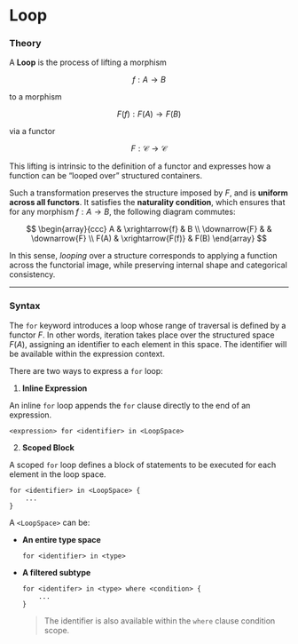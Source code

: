 # Loop

### Theory

A **Loop** is the process of lifting a morphism

$$
f : A \to B
$$

to a morphism

$$
F(f) : F(A) \to F(B)
$$

via a functor

$$
F : \mathcal{C} \to \mathcal{C}
$$

This lifting is intrinsic to the definition of a functor and expresses how a function can be “looped over” structured containers.

Such a transformation preserves the structure imposed by $F$, and is **uniform across all functors**. It satisfies the **naturality condition**, which ensures that for any morphism $f : A \to B$, the following diagram commutes:

$$
\begin{array}{ccc}
A & \xrightarrow{f} & B \\
\downarrow{F} &  & \downarrow{F} \\
F(A) & \xrightarrow{F(f)} & F(B)
\end{array}
$$

In this sense, *looping* over a structure corresponds to applying a function across the functorial image, while preserving internal shape and categorical consistency.

---

### Syntax

The `for` keyword introduces a loop whose range of traversal is defined by a functor $F$. In other words, iteration takes place over the structured space $F(A)$, assigning an identifier to each element in this space. The identifier will be available within the expression context.

There are two ways to express a `for` loop:

1. **Inline Expression**

An inline `for` loop appends the `for` clause directly to the end of an expression.

```
<expression> for <identifier> in <LoopSpace>
```

2. **Scoped Block**

A scoped `for` loop defines a block of statements to be executed for each element in the loop space.

```
for <identifier> in <LoopSpace> {
    ...
}
```

A `<LoopSpace>` can be:

- **An entire type space**

	```
	for <identifier> in <type>
	```

- **A filtered subtype**

    ```
    for <identifer> in <type> where <condition> {
        ...
    }
    ```

	> The identifier is also available within the `where` clause condition scope.

